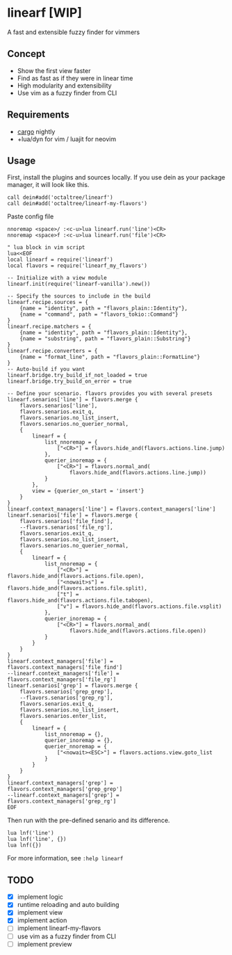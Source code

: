 # linearf [WIP]
A fast and extensible fuzzy finder for vimmers

## Concept
* Show the first view faster
* Find as fast as if they were in linear time
* High modularity and extensibility
* Use vim as a fuzzy finder from CLI

## Requirements
* [cargo](https://doc.rust-lang.org/book/ch01-01-installation.html) nightly
* +lua/dyn for vim / luajit for neovim

## Usage
First, install the plugins and sources locally. If you use dein as your package
manager, it will look like this.
```vim
call dein#add('octaltree/linearf')
call dein#add('octaltree/linearf-my-flavors')
```

Paste config file
```vim
nnoremap <space>/ :<c-u>lua linearf.run('line')<CR>
nnoremap <space>f :<c-u>lua linearf.run('file')<CR>

" lua block in vim script
lua<<EOF
local linearf = require('linearf')
local flavors = require('linearf_my_flavors')

-- Initialize with a view module
linearf.init(require('linearf-vanilla').new())

-- Specify the sources to include in the build
linearf.recipe.sources = {
    {name = "identity", path = "flavors_plain::Identity"},
    {name = "command", path = "flavors_tokio::Command"}
}
linearf.recipe.matchers = {
    {name = "identity", path = "flavors_plain::Identity"},
    {name = "substring", path = "flavors_plain::Substring"}
}
linearf.recipe.converters = {
    {name = "format_line", path = "flavors_plain::FormatLine"}
}
-- Auto-build if you want
linearf.bridge.try_build_if_not_loaded = true
linearf.bridge.try_build_on_error = true

-- Define your scenario. flavors provides you with several presets
linearf.senarios['line'] = flavors.merge {
    flavors.senarios['line'],
    flavors.senarios.exit_q,
    flavors.senarios.no_list_insert,
    flavors.senarios.no_querier_normal,
    {
        linearf = {
            list_nnoremap = {
                ["<CR>"] = flavors.hide_and(flavors.actions.line.jump)
            },
            querier_inoremap = {
                ["<CR>"] = flavors.normal_and(
                    flavors.hide_and(flavors.actions.line.jump))
            }
        },
        view = {querier_on_start = 'insert'}
    }
}
linearf.context_managers['line'] = flavors.context_managers['line']
linearf.senarios['file'] = flavors.merge {
    flavors.senarios['file_find'],
    --flavors.senarios['file_rg'],
    flavors.senarios.exit_q,
    flavors.senarios.no_list_insert,
    flavors.senarios.no_querier_normal,
    {
        linearf = {
            list_nnoremap = {
                ["<CR>"] = flavors.hide_and(flavors.actions.file.open),
                ["<nowait>s"] = flavors.hide_and(flavors.actions.file.split),
                ["t"] = flavors.hide_and(flavors.actions.file.tabopen),
                ["v"] = flavors.hide_and(flavors.actions.file.vsplit)
            },
            querier_inoremap = {
                ["<CR>"] = flavors.normal_and(
                    flavors.hide_and(flavors.actions.file.open))
            }
        }
    }
}
linearf.context_managers['file'] = flavors.context_managers['file_find']
--linearf.context_managers['file'] = flavors.context_managers['file_rg']
linearf.senarios['grep'] = flavors.merge {
    flavors.senarios['grep_grep'],
    --flavors.senarios['grep_rg'],
    flavors.senarios.exit_q,
    flavors.senarios.no_list_insert,
    flavors.senarios.enter_list,
    {
        linearf = {
            list_nnoremap = {},
            querier_inoremap = {},
            querier_nnoremap = {
                ["<nowait><ESC>"] = flavors.actions.view.goto_list
            }
        }
    }
}
linearf.context_managers['grep'] = flavors.context_managers['grep_grep']
--linearf.context_managers['grep'] = flavors.context_managers['grep_rg']
EOF
```

Then run with the pre-defined senario and its difference.
```vim
lua lnf('line')
lua lnf('line', {})
lua lnf({})
```
For more information, see `:help linearf`

## TODO
- [x] implement logic
- [x] runtime reloading and auto building
- [x] implement view
- [x] implement action
- [ ] implement linearf-my-flavors
- [ ] use vim as a fuzzy finder from CLI
- [ ] implement preview
